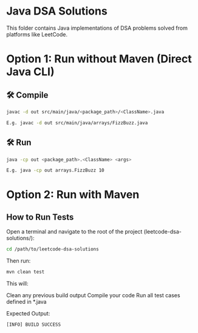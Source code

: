 # Java DSA Solutions

This folder contains Java implementations of DSA problems solved from platforms like LeetCode.

# Option 1: Run without Maven (Direct Java CLI)

## 🛠️ Compile

```bash
javac -d out src/main/java/<package_path>/<ClassName>.java

E.g. javac -d out src/main/java/arrays/FizzBuzz.java
```

## 🛠️ Run

```bash
java -cp out <package_path>.<ClassName> <args>

E.g. java -cp out arrays.FizzBuzz 10
```

# Option 2: Run with Maven

## How to Run Tests

Open a terminal and navigate to the root of the project (leetcode-dsa-solutions/):

```bash
cd /path/to/leetcode-dsa-solutions
```

Then run:

```bash
mvn clean test
```

This will:

Clean any previous build output
Compile your code
Run all test cases defined in *.java

Expected Output:

```bash
[INFO] BUILD SUCCESS
```
